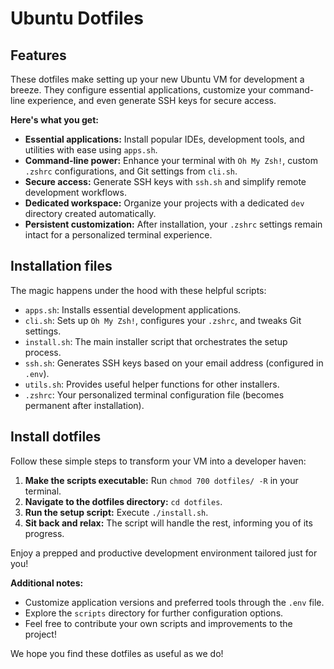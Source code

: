 # Ubuntu Dotfiles

## Features

These dotfiles make setting up your new Ubuntu VM for development a breeze. They configure essential applications, customize your command-line experience, and even generate SSH keys for secure access.

**Here's what you get:**

* **Essential applications:** Install popular IDEs, development tools, and utilities with ease using `apps.sh`.
* **Command-line power:** Enhance your terminal with `Oh My Zsh!`, custom `.zshrc` configurations, and Git settings from `cli.sh`.
* **Secure access:** Generate SSH keys with `ssh.sh` and simplify remote development workflows.
* **Dedicated workspace:** Organize your projects with a dedicated `dev` directory created automatically.
* **Persistent customization:** After installation, your `.zshrc` settings remain intact for a personalized terminal experience.

## Installation files

The magic happens under the hood with these helpful scripts:

* `apps.sh`: Installs essential development applications.
* `cli.sh`: Sets up `Oh My Zsh!`, configures your `.zshrc`, and tweaks Git settings.
* `install.sh`: The main installer script that orchestrates the setup process.
* `ssh.sh`: Generates SSH keys based on your email address (configured in `.env`).
* `utils.sh`: Provides useful helper functions for other installers.
* `.zshrc`: Your personalized terminal configuration file (becomes permanent after installation).

## Install dotfiles

Follow these simple steps to transform your VM into a developer haven:

1. **Make the scripts executable:** Run `chmod 700 dotfiles/ -R` in your terminal.
2. **Navigate to the dotfiles directory:** `cd dotfiles`.
3. **Run the setup script:** Execute `./install.sh`.
4. **Sit back and relax:** The script will handle the rest, informing you of its progress.

Enjoy a prepped and productive development environment tailored just for you!

**Additional notes:**

* Customize application versions and preferred tools through the `.env` file.
* Explore the `scripts` directory for further configuration options.
* Feel free to contribute your own scripts and improvements to the project!

We hope you find these dotfiles as useful as we do!